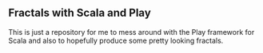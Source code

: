 ## Fractals with Scala and Play
This is just a repository for me to mess around with the Play framework for Scala and also to hopefully produce some 
pretty looking fractals.